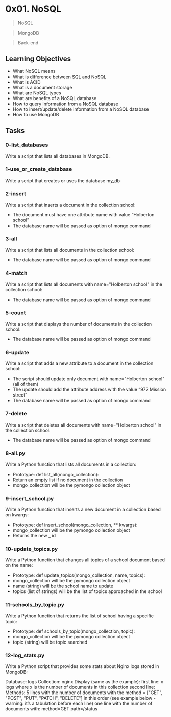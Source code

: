 # 0x01. NoSQL

> NoSQL

> MongoDB

> Back-end

## Learning Objectives

- What NoSQL means
- What is difference between SQL and NoSQL
- What is ACID
- What is a document storage
- What are NoSQL types
- What are benefits of a NoSQL database
- How to query information from a NoSQL database
- How to insert/update/delete information from a NoSQL database
- How to use MongoDB


## Tasks

### 0-list_databases

Write a script that lists all databases in MongoDB.

### 1-use_or_create_database

Write a script that creates or uses the database my_db

### 2-insert

Write a script that inserts a document in the collection school:

- The document must have one attribute name with value “Holberton school”
- The database name will be passed as option of mongo command


### 3-all

Write a script that lists all documents in the collection school:

- The database name will be passed as option of mongo command


### 4-match

Write a script that lists all documents with name="Holberton school" in the collection school:

- The database name will be passed as option of mongo command


### 5-count

Write a script that displays the number of documents in the collection school:

- The database name will be passed as option of mongo command


### 6-update

Write a script that adds a new attribute to a document in the collection school:

- The script should update only document with name="Holberton school" (all of them)
- The update should add the attribute address with the value “972 Mission street”
- The database name will be passed as option of mongo command


### 7-delete

Write a script that deletes all documents with name="Holberton school" in the collection school:

- The database name will be passed as option of mongo command


### 8-all.py

Write a Python function that lists all documents in a collection:

- Prototype: def list_all(mongo_collection):
- Return an empty list if no document in the collection
- mongo_collection will be the pymongo collection object


### 9-insert_school.py

Write a Python function that inserts a new document in a collection based on kwargs:

- Prototype: def insert_school(mongo_collection, ** kwargs):
- mongo_collection will be the pymongo collection object
- Returns the new _ id


### 10-update_topics.py

Write a Python function that changes all topics of a school document based on the name:

- Prototype: def update_topics(mongo_collection, name, topics):
- mongo_collection will be the pymongo collection object
- name (string) will be the school name to update
- topics (list of strings) will be the list of topics approached in the school


### 11-schools_by_topic.py

Write a Python function that returns the list of school having a specific topic:

- Prototype: def schools_by_topic(mongo_collection, topic):
- mongo_collection will be the pymongo collection object
- topic (string) will be topic searched


### 12-log_stats.py

Write a Python script that provides some stats about Nginx logs stored in MongoDB:

Database: logs
Collection: nginx
Display (same as the example):
first line: x logs where x is the number of documents in this collection
second line: Methods:
5 lines with the number of documents with the method = ["GET", "POST", "PUT", "PATCH", "DELETE"] in this order (see example below - warning: it’s a tabulation before each line)
one line with the number of documents with:
method=GET
path=/status



